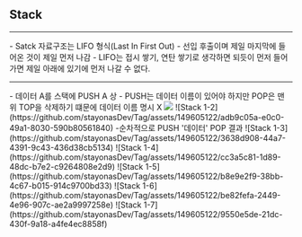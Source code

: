 <h2>Stack</h2>
<hr>
 - Satck 자료구조는 LIFO 형식(Last In First Out) 
 - 선입 후출이며 제일 마지막에 들어온 것이 제일 먼저 나감
 - LIFO는 접시 쌓기, 연탄 쌓기로 생각하면 되듯이 먼저 들어가면 제일 아래에 있기에 먼저 나갈 수 없다.
 <hr>
 - 데이터 A를 스택에 PUSH A 상
 - PUSH는 데이터 이름이 있어야 하지만 POP은 맨 위 TOP을 삭제하기 떄문에 데이터 이름 명시 X
<img src=![Stack 1-1](https://github.com/stayonasDev/Tag/assets/149605122/ee751016-048d-4752-b05e-98c31caf1c4d)">
![Stack 1-2](https://github.com/stayonasDev/Tag/assets/149605122/adb9c05a-e0c0-49a1-8030-590b80561840)
-순차적으로 PUSH '데이터' POP 결과
![Stack 1-3](https://github.com/stayonasDev/Tag/assets/149605122/3638d908-44a7-4391-9c43-436d38cb5134)
![Stack 1-4](https://github.com/stayonasDev/Tag/assets/149605122/cc3a5c81-1d89-48dc-b7e2-c9264808e2d9)
![Stack 1-5](https://github.com/stayonasDev/Tag/assets/149605122/b8e9e2f9-38bb-4c67-b015-914c9700bd33)
![Stack 1-6](https://github.com/stayonasDev/Tag/assets/149605122/be82fefa-2449-4e96-907c-ae2a9997258e)
![Stack 1-7](https://github.com/stayonasDev/Tag/assets/149605122/9550e5de-21dc-430f-9a18-a4fe4ec8858f)

